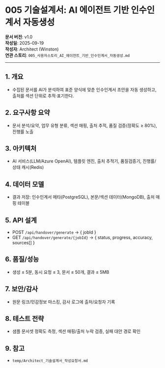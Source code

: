 # 005 기술설계서: AI 에이전트 기반 인수인계서 자동생성

**문서 버전**: v1.0  
**작성일**: 2025-09-19  
**작성자**: Architect (Winston)  
**연관 스토리**: `005_사용자스토리_AI_에이전트_기반_인수인계서_자동생성.md`

---

## 1. 개요
- 수집된 문서를 AI가 분석하여 표준 양식에 맞춘 인수인계서 초안을 자동 생성하고, 출처를 섹션 단위로 추적·표기한다.

## 2. 요구사항 요약
- 문서 분석/요약, 업무 유형 분류, 섹션 매핑, 출처 추적, 품질 검증(정확도 ≥ 80%), 진행률 노출

## 3. 아키텍처
- AI 서비스(LLM/Azure OpenAI), 템플릿 엔진, 출처 추적기, 품질검증기, 진행률/상태 캐시(Redis)

## 4. 데이터 모델
- 결과 저장: 인수인계서 메타(PostgreSQL), 본문/섹션 데이터(MongoDB), 출처 매핑 테이블

## 5. API 설계
- POST `/api/handover/generate` → { jobId }
- GET `/api/handover/generate/{jobId}` → { status, progress, accuracy, sources[] }

## 6. 품질/성능
- 생성 ≤ 5분, 동시 요청 ≤ 3, 문서 ≤ 50개, 결과 ≤ 5MB

## 7. 보안/감사
- 원문 링크/민감정보 마스킹, 감사 로그에 출처/요청자 기록

## 8. 테스트 전략
- 샘플 문서셋 정확도 측정, 섹션 매핑/출처 누락 검증, 실패 대안 경로 확인

## 9. 참고
- `temp/Architect_기술설계서_작성요청서.md`

